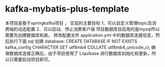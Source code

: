 # kafka-mybatis-plus-template
本项目是基于springkafka项目 ，
实现的主要目标
1、可以自定义管理topic及消费端的动态配置
2、可以启动、停止消费客户端
项目数据库目前用的是mysql所以需要先创建数据库和表。 修改配置文件 application.yml 中的数据库连接信息，然后执行下面 sql 创建 database:
CREATE DATABASE IF NOT EXISTS kafka_config CHARACTER SET utf8mb4 COLLATE utf8mb4_unicode_ci;
确保数据库连接正确后，由于项目使用了 Liquibase 进行数据库初始化和更新，所以只需要启动项目即可。
 
